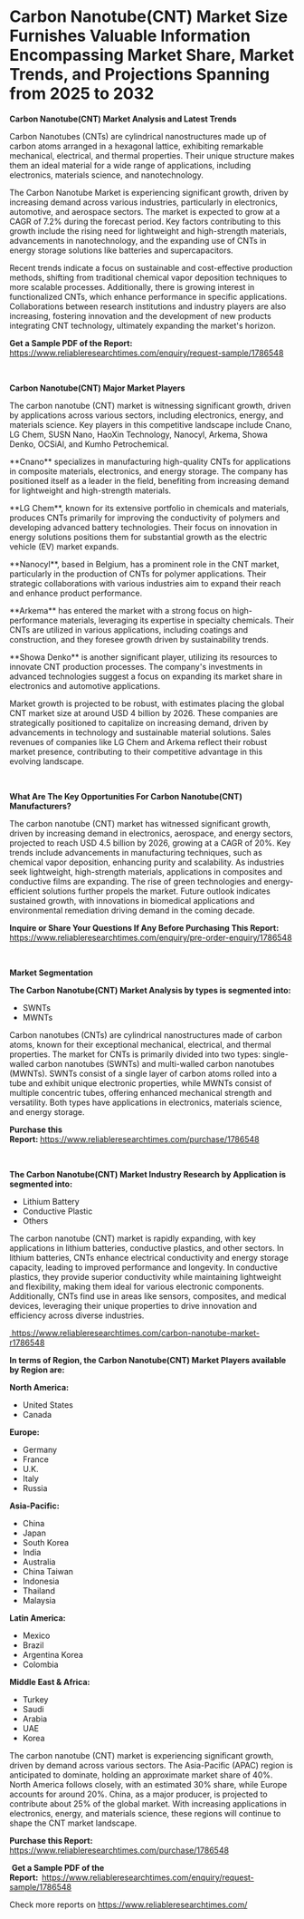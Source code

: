 <p><h1>Carbon Nanotube(CNT) Market Size Furnishes Valuable Information Encompassing Market Share, Market Trends, and Projections Spanning from 2025 to 2032</h1></p><p><strong>Carbon Nanotube(CNT) Market Analysis and Latest Trends</strong></p>
<p><p>Carbon Nanotubes (CNTs) are cylindrical nanostructures made up of carbon atoms arranged in a hexagonal lattice, exhibiting remarkable mechanical, electrical, and thermal properties. Their unique structure makes them an ideal material for a wide range of applications, including electronics, materials science, and nanotechnology.</p><p>The Carbon Nanotube Market is experiencing significant growth, driven by increasing demand across various industries, particularly in electronics, automotive, and aerospace sectors. The market is expected to grow at a CAGR of 7.2% during the forecast period. Key factors contributing to this growth include the rising need for lightweight and high-strength materials, advancements in nanotechnology, and the expanding use of CNTs in energy storage solutions like batteries and supercapacitors.</p><p>Recent trends indicate a focus on sustainable and cost-effective production methods, shifting from traditional chemical vapor deposition techniques to more scalable processes. Additionally, there is growing interest in functionalized CNTs, which enhance performance in specific applications. Collaborations between research institutions and industry players are also increasing, fostering innovation and the development of new products integrating CNT technology, ultimately expanding the market's horizon.</p></p>
<p><strong>Get a Sample PDF of the Report:&nbsp;</strong> <a href="https://www.reliableresearchtimes.com/enquiry/request-sample/1786548?utm_campaign=3183&utm_medium=2&utm_source=Github&utm_content=ia&utm_term=25032025&utm_id=carbon-nanotubecnt">https://www.reliableresearchtimes.com/enquiry/request-sample/1786548</a></p>
<p>&nbsp;</p>
<p><strong>Carbon Nanotube(CNT) Major Market Players</strong></p>
<p><p>The carbon nanotube (CNT) market is witnessing significant growth, driven by applications across various sectors, including electronics, energy, and materials science. Key players in this competitive landscape include Cnano, LG Chem, SUSN Nano, HaoXin Technology, Nanocyl, Arkema, Showa Denko, OCSiAl, and Kumho Petrochemical.</p><p>**Cnano** specializes in manufacturing high-quality CNTs for applications in composite materials, electronics, and energy storage. The company has positioned itself as a leader in the field, benefiting from increasing demand for lightweight and high-strength materials.</p><p>**LG Chem**, known for its extensive portfolio in chemicals and materials, produces CNTs primarily for improving the conductivity of polymers and developing advanced battery technologies. Their focus on innovation in energy solutions positions them for substantial growth as the electric vehicle (EV) market expands.</p><p>**Nanocyl**, based in Belgium, has a prominent role in the CNT market, particularly in the production of CNTs for polymer applications. Their strategic collaborations with various industries aim to expand their reach and enhance product performance.</p><p>**Arkema** has entered the market with a strong focus on high-performance materials, leveraging its expertise in specialty chemicals. Their CNTs are utilized in various applications, including coatings and construction, and they foresee growth driven by sustainability trends.</p><p>**Showa Denko** is another significant player, utilizing its resources to innovate CNT production processes. The company's investments in advanced technologies suggest a focus on expanding its market share in electronics and automotive applications.</p><p>Market growth is projected to be robust, with estimates placing the global CNT market size at around USD 4 billion by 2026. These companies are strategically positioned to capitalize on increasing demand, driven by advancements in technology and sustainable material solutions. Sales revenues of companies like LG Chem and Arkema reflect their robust market presence, contributing to their competitive advantage in this evolving landscape.</p></p>
<p>&nbsp;</p>
<p><strong>What Are The Key Opportunities For Carbon Nanotube(CNT) Manufacturers?</strong></p>
<p><p>The carbon nanotube (CNT) market has witnessed significant growth, driven by increasing demand in electronics, aerospace, and energy sectors, projected to reach USD 4.5 billion by 2026, growing at a CAGR of 20%. Key trends include advancements in manufacturing techniques, such as chemical vapor deposition, enhancing purity and scalability. As industries seek lightweight, high-strength materials, applications in composites and conductive films are expanding. The rise of green technologies and energy-efficient solutions further propels the market. Future outlook indicates sustained growth, with innovations in biomedical applications and environmental remediation driving demand in the coming decade.</p></p>
<p><strong>Inquire or Share Your Questions If Any Before Purchasing This Report:</strong> <a href="https://www.reliableresearchtimes.com/enquiry/pre-order-enquiry/1786548?utm_campaign=3183&utm_medium=2&utm_source=Github&utm_content=ia&utm_term=25032025&utm_id=carbon-nanotubecnt">https://www.reliableresearchtimes.com/enquiry/pre-order-enquiry/1786548</a></p>
<p>&nbsp;</p>
<p><strong>Market Segmentation</strong></p>
<p><strong>The Carbon Nanotube(CNT) Market Analysis by types is segmented into:</strong></p>
<p><ul><li>SWNTs</li><li>MWNTs</li></ul></p>
<p><p>Carbon nanotubes (CNTs) are cylindrical nanostructures made of carbon atoms, known for their exceptional mechanical, electrical, and thermal properties. The market for CNTs is primarily divided into two types: single-walled carbon nanotubes (SWNTs) and multi-walled carbon nanotubes (MWNTs). SWNTs consist of a single layer of carbon atoms rolled into a tube and exhibit unique electronic properties, while MWNTs consist of multiple concentric tubes, offering enhanced mechanical strength and versatility. Both types have applications in electronics, materials science, and energy storage.</p></p>
<p><strong>Purchase this Report:&nbsp;</strong><a href="https://www.reliableresearchtimes.com/purchase/1786548?utm_campaign=3183&utm_medium=2&utm_source=Github&utm_content=ia&utm_term=25032025&utm_id=carbon-nanotubecnt">https://www.reliableresearchtimes.com/purchase/1786548</a></p>
<p>&nbsp;</p>
<p><strong>The Carbon Nanotube(CNT) Market Industry Research by Application is segmented into:</strong></p>
<p><ul><li>Lithium Battery</li><li>Conductive Plastic</li><li>Others</li></ul></p>
<p><p>The carbon nanotube (CNT) market is rapidly expanding, with key applications in lithium batteries, conductive plastics, and other sectors. In lithium batteries, CNTs enhance electrical conductivity and energy storage capacity, leading to improved performance and longevity. In conductive plastics, they provide superior conductivity while maintaining lightweight and flexibility, making them ideal for various electronic components. Additionally, CNTs find use in areas like sensors, composites, and medical devices, leveraging their unique properties to drive innovation and efficiency across diverse industries.</p></p>
<p><a href="https://www.reliableresearchtimes.com/carbon-nanotube-market-r1786548?utm_campaign=3183&utm_medium=2&utm_source=Github&utm_content=ia&utm_term=25032025&utm_id=carbon-nanotubecnt">&nbsp;https://www.reliableresearchtimes.com/carbon-nanotube-market-r1786548</a></p>
<p><strong>In terms of Region, the Carbon Nanotube(CNT) Market Players available by Region are:</strong></p>
<p>
    <p> <strong> North America: </strong>
        <ul>
            <li>United States</li>
            <li>Canada</li>
        </ul>
        </p> 
    <p> <strong> Europe: </strong>
        <ul>
            <li>Germany</li>
            <li>France</li>
            <li>U.K.</li>
            <li>Italy</li>
            <li>Russia</li>
        </ul>
        </p> 
    <p> <strong> Asia-Pacific: </strong>
        <ul>
            <li>China</li>
            <li>Japan</li>
            <li>South Korea</li>
            <li>India</li>
            <li>Australia</li>
            <li>China Taiwan</li>
            <li>Indonesia</li>
            <li>Thailand</li>
            <li>Malaysia</li>
        </ul>
        </p> 
    <p> <strong> Latin America: </strong>
        <ul>
            <li>Mexico</li>
            <li>Brazil</li>
            <li>Argentina Korea</li>
            <li>Colombia</li>
        </ul>
        </p> 
    <p> <strong> Middle East & Africa: </strong>
        <ul>
            <li>Turkey</li>
            <li>Saudi</li>
            <li>Arabia</li>
            <li>UAE</li>
            <li>Korea</li>
        </ul>
    </p>
    </p>
<p><p>The carbon nanotube (CNT) market is experiencing significant growth, driven by demand across various sectors. The Asia-Pacific (APAC) region is anticipated to dominate, holding an approximate market share of 40%. North America follows closely, with an estimated 30% share, while Europe accounts for around 20%. China, as a major producer, is projected to contribute about 25% of the global market. With increasing applications in electronics, energy, and materials science, these regions will continue to shape the CNT market landscape.</p></p>
<p><strong>Purchase this Report: </strong><a href="https://www.reliableresearchtimes.com/purchase/1786548?utm_campaign=3183&utm_medium=2&utm_source=Github&utm_content=ia&utm_term=25032025&utm_id=carbon-nanotubecnt">https://www.reliableresearchtimes.com/purchase/1786548</a></p>
<p>&nbsp;<strong>Get a Sample PDF of the Report:&nbsp;&nbsp;</strong><a href="https://www.reliableresearchtimes.com/enquiry/request-sample/1786548?utm_campaign=3183&utm_medium=2&utm_source=Github&utm_content=ia&utm_term=25032025&utm_id=carbon-nanotubecnt">https://www.reliableresearchtimes.com/enquiry/request-sample/1786548</a></p>
<p><strong></strong></p>
<p>Check more reports on <a href="https://www.reliableresearchtimes.com/?utm_campaign=3183&utm_medium=2&utm_source=Github&utm_content=ia&utm_term=25032025&utm_id=carbon-nanotubecnt">https://www.reliableresearchtimes.com/</a></p>